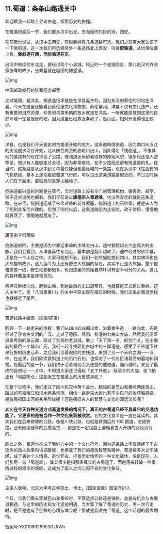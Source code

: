 ## 11.蜀道：条条山路通关中
欢迎跟我一起踏上寻访古道，探索历史的旅程。


在蜀道的最后一节，我们要从汉中出发，去向最终的目的地，西安。


在前面也说过，从汉中去西安，穿越秦岭有几条道路可选。我们之前带大家认识了一下褒斜道，这一次我们将选择另外一条道路北上西安，叫做**傥骆道**。从地理位置上看，**褒斜道在西，而傥骆道在东**。


出汉中继续往东北走，要经过两个小县城。较近的一个是城固县，那儿是汉代外交家张骞的故乡，张骞墓就在城固的博望镇。


![img](https://pic3.zhimg.com/v2-6aedbcacda0b6cc97a02d1ecd235c526.webp)

中国邮政发行的张骞纪念邮票


走过城固，是洋县，据说造纸术就是在洋县诞生的，因为东汉的蔡伦的封地在洋县。今天在这里还能看到蔡伦纸文化博物馆、蔡伦墓祠。洋县不仅有文化遗产，还有重要的自然资源，珍贵的鸟类朱鹮的故乡就是在洋县，一听就能感觉到这里的自然环境一定是很好的吧，因为这里已经靠近秦岭了，是山区，相对开发得也比较少。


![img](https://pic4.zhimg.com/v2-f74806fdff6ede190f262c4d2b40737a.webp)

洋县，也是我们今天要走的古蜀道开始的地方。这条道叫傥骆道，因为南口从汉江的支流傥水河谷开始，北从陕西周至的骆峪口出山，因此得名「傥骆道」。不像其他的道路有的现在铺设了公路，傥骆道还保留着残存的原始风貌，很多段还是人迹罕至，很少有人能够走过全程，因为非常艰险，在不少路段还留有栈道凿的孔。在当时，这条路是从汉中到关中最快捷但也最险峻的一条路，现在从汉中飞往西安的飞机航线，基本上是沿着傥骆道飞行的，可以见出这条道路是很近的。不过古时候人们在下面走，那就真的是穿山越岭了。


傥骆道最兴盛的时期是在唐代，当时道路上设有专门的管理机构，像客舍、邮亭、铺子这些设施也都有。我们早前说过**唐僖宗入蜀避难**，他出西安走的就是这条道路。在宋代，傥骆道还成了宋金对峙的前线要塞，傥骆道上的石佛堡，就是宋人为了扼制金军而兴建的。但到了明代以后，这条道路因为比较险，疏于使用，慢慢地就衰落了，慢慢地就荒废了。


![img](https://pic2.zhimg.com/v2-015ff87f879b610053e070ae47f07c64.webp)

唐僖宗李儇画像


傥骆道的险，主要是因为它靠近秦岭的主峰太白山，途中要翻越五六座高大的支脉，我们会看到，从洋县再往东北走，基本都是翻山越岭了。途中经过的佛坪县，正是在一个山谷之中。大家可能想不到，我们一到熊猫就想到四川，其实佛坪也是大熊猫的故乡，这儿迄今为止还有野生大熊猫的存在。其实不止是大熊猫，整个傥骆道这一线，野生动物都很多，也跟这里的原始自然环境有密不可分的关系。这儿的森林覆盖率是非常高的。


佛坪县继续向北，翻越山岭，到达最后的出口周至县，也就算是正式跨过秦岭，迈入关中了。当「八百里秦川」的关中平原出现在眼前的时候，我们这条古蜀道旅程也就接近了尾声。


![img](https://pic2.zhimg.com/v2-2b46eb93ee933d40d92359533ced5a76.webp)

蜀道线路手绘图（插画/陈笛）


回顾一下一路走来的旅程：我们从四川的成都出发，沿着金牛道，一路向北，先是经过了孕育古文明的广汉、走过了德阳、绵阳、梓潼的七曲山大庙，然后我们沿着风景秀丽的翠云廊，经过了剑阁的老县城，攀上「天下第一关」的剑门关。在出蜀前的最后一个城市广元，我们一起寻找昭化古城中的三国遗迹，感受了千佛崖下往来行旅的历史心声，之后我们沿着艰险的古栈道，来到了另一个天府之国——汉中。在这里，我们欣赏褒斜道上的石门石刻，也探访了一代名臣诸葛亮的墓地和祠堂。在最后的这一节，我们终于沿着艰险而又便捷的傥骆道，翻山越岭，来到了最终的目的地——关中。不知道大家还记得起「五丁开道」、葭萌关的大战、张飞柏还有「暗度陈仓」这些发生在蜀道上的历史故事呢？


在整个过程中，我们走过了四川和汉中两个盆地，翻越的是巴山和秦岭两座高山，踏过的有嘉陵江和汉水两条河流。相信一路走来大家也有不少自己的收获和感受，是敬畏祖国山河的秀美险峻呢？还是感叹古人的智慧与文化的源远流长呢？


其实**在今天各种交通方式高速发展的情况下，真正的古蜀道已经不具备它的交通功能了。它更多的是被当作一种文化景观被欣赏**。它的文化意义是一直在延续的。其实我们在后来修建的公路，像是川陕公路、也就是建国后的 108 国道，宝成铁路，还有刚刚通车的西成高铁……都是在一定程度上遵循着古人开辟的路经而行的。 


除此之外，蜀道也构成了我们心中的一个文化符号，因为这条路上不仅演绎了千古流传的动人故事和诗词歌赋，也承载了我们的民族智慧和精神。蜀道被多次文学演绎，成了表达个人情感、追忆怀古、抒发历史情怀的一种文化载体，像是现在，人们引用一句「蜀道难」，其实很少是指那条真实的古蜀道了，而是用来转喻一件事情过程的艰辛的感叹，这成为了国人之间心照不宣的文化象征。


![img](https://pic2.zhimg.com/v2-648c4e6c0b3e4d07024dd323caafea42.webp)

主讲人耿朔，北京大学考古学硕士、博士，《国家宝藏》国宝守护人


今日，当我们乘车穿越巴山和秦岭时，不管选择公路还是铁路，总是有机会与古蜀道相遇、与这里的历史和文化遗迹相遇。当大家了解了蜀道的历史，再一次行走时，是不是也有了别样的心境与体会呢？那就是我讲完「蜀道」这个话题的最大期待。


备案号:YX0108R290E3GzRWn


